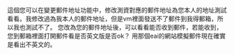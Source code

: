 這個您可以在變更郵件地址功能中，修改測資對應的郵件地址為您本人的地址測試看看。我修改過為我本人的郵件地址，但是vm裡面發送不了郵件到我得郵箱，所以我也測試不了。
您改為您的郵件地址後，可以看看能否收到郵件，若能收到，您到郵箱裡面打開郵件看是否英文版是否ok？
用那個eai的網站模擬郵件現在確實是看出不英文的。
